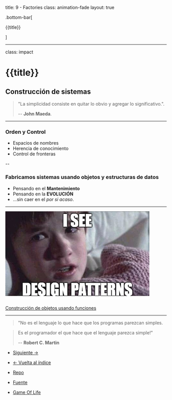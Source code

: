 title: 9 - Factories
class: animation-fade
layout: true

.bottom-bar[

{{title}}

]

---

class: impact

# {{title}}

## Construcción de sistemas

> "La simplicidad consiste en quitar lo obvio y agregar lo significativo.".
>
> -- **John Maeda**.

---

### Orden y Control

- Espacios de nombres
- Herencia de conocimiento
- Control de fronteras

--

### Fabricamos sistemas usando objetos y estructuras de datos

- Pensando en el **Mantenimiento**
- Pensando en la **EVOLUCIÓN**
- ...sin caer en el _por si acaso_.

---

![A veces veo patrones de diseño](./assets/isee.jpg)

[Construcción de objetos usando funciones](https://medium.freecodecamp.org/how-to-build-reliable-objects-with-factory-functions-in-javascript-9ec1c089ea6f)

---

> "No es el lenguaje lo que hace que los programas parezcan simples.

> Es el programador el que hace que el lenguaje parezca simple!"
>
> -- **Robert C. Martin**

- [Siguiente ->](./a-extra.html)

- [<- Vuelta al índice ](./)

- [Repo](https://github.com/AcademiaBinaria/CleanCode)

- [Fuente](https://github.com/AcademiaBinaria/CleanCode/tree/master/9-factories)

- [Game Of Life](./9-factories/)
